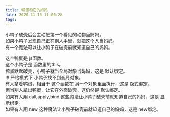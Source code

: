 ```yaml
---
title: 鸭蛋和它的妈妈
date: 2020-11-13 11:06:28
tags:
---
```


小鸭子破壳后会主动把第一个看见的动物当妈妈。  
如果小鸭子发现自己正在别人手里，就把这个人当妈妈。  
有一个魔法可以让小鸭子在破壳前就知道自己的妈妈。  

这个鸭蛋是 js函数。  
这个小鸭子是 函数里的this。  
鸭蛋默默破壳，小鸭子就当全局对象当妈妈，这是 默认绑定。   
!!! 严格模式下 小鸭子找不到全局对象。  
有人拿着鸭蛋，相当于 这个函数在 另一个对象里面执行，这是 隐式绑定。  
但当别人拿出鸭蛋，让它在外面破壳，这仍然是 默认绑定。   
如果有人用 call,apply,bind 这些魔法让小鸭子破壳前就知道自己的妈妈，这是 显示绑定。  
如果有人用 new 这种魔法让小鸭子破壳前就知道自己的妈妈，这是 new绑定。   
